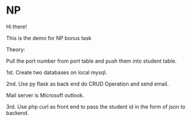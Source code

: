 # NP
Hi there!

This is the demo for NP bonus task

Theory:


Pull the port number from port table and push them into student table.


1st. Create two databases on local mysql.

2nd. Use py flask as back end do CRUD Operation and send email.

Mail server is Microsoft outlook.

3rd. Use php curl as front end to pass the student id in the form of json to backend.







